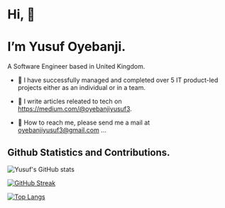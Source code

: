 
# Hi, 👋 

# I’m Yusuf Oyebanji.
A Software Engineer based in United Kingdom.


- 💞️ I have successfully managed and completed over 5 IT product-led projects either as an individual or in a team.

- 📝 I write articles releated to tech on https://medium.com/@oyebanjiyusuf3.

- 💬 How to reach me, please send me a mail at oyebanjiyusuf3@gmail.com ...

<!-- [![Yusuf's github activity graph](https://activity-graph.herokuapp.com/graph?username=oyebanjiyusuf3&theme=dracula)](https://github.com/oyebanjiyusuf3/github-readme-activity-graph) -->


## Github Statistics and Contributions.
![Yusuf's GitHub stats](https://github-readme-stats.vercel.app/api?username=oyebanjiyusuf3&show_icons=true&theme=radical)


[![GitHub Streak](https://github-readme-streak-stats.herokuapp.com/?user=oyebanjiyusuf3&theme=dark)](https://git.io/streak-stats)

[![Top Langs](https://github-readme-stats.vercel.app/api/top-langs/?username=oyebanjiyusuf3&layout=compact)](https://github.com/oyebanjiyusuf3/github-readme-stats)

<!---
oyebanjiyusuf3/oyebanjiyusuf3 is a ✨ special ✨ repository because its `README.md` (this file) appears on your GitHub profile.
You can click the Preview link to take a look at your changes.
--->
